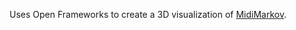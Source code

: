 Uses Open Frameworks to create a 3D visualization of [MidiMarkov](https://github.com/AskBre/MidiMarkov).
